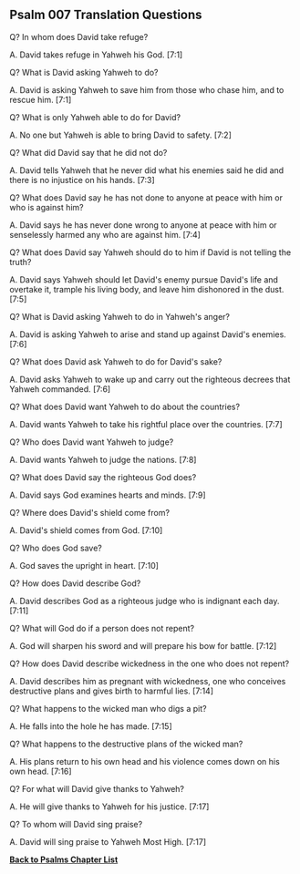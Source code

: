## Psalm 007 Translation Questions ##

Q? In whom does David take refuge?

A. David takes refuge in Yahweh his God. [7:1]

Q? What is David asking Yahweh to do?

A. David is asking Yahweh to save him from those who chase him, and to rescue him. [7:1]

Q? What is only Yahweh able to do for David?

A. No one but Yahweh is able to bring David to safety. [7:2]

Q? What did David say that he did not do?

A. David tells Yahweh that he never did what his enemies said he did and there is no injustice on his hands. [7:3]

Q? What does David say he has not done to anyone at peace with him or who is against him?

A. David says he has never done wrong to anyone at peace with him or senselessly harmed any who are against him. [7:4]

Q? What does David say Yahweh should do to him if David is not telling the truth?

A. David says Yahweh should let David's enemy pursue David's life and overtake it, trample his living body, and leave him dishonored in the dust. [7:5]

Q? What is David asking Yahweh to do in Yahweh's anger?

A. David is asking Yahweh to arise and stand up against David's enemies. [7:6]

Q? What does David ask Yahweh to do for David's sake?

A. David asks Yahweh to wake up and carry out the righteous decrees that Yahweh commanded. [7:6]

Q? What does David want Yahweh to do about the countries?

A. David wants Yahweh to take his rightful place over the countries. [7:7]

Q? Who does David want Yahweh to judge?

A. David wants Yahweh to judge the nations. [7:8]

Q? What does David say the righteous God does?

A. David says God examines hearts and minds. [7:9]

Q? Where does David's shield come from?

A. David's shield comes from God. [7:10]

Q? Who does God save?

A. God saves the upright in heart. [7:10]

Q? How does David describe God?

A. David describes God as a righteous judge who is indignant each day. [7:11]

Q? What will God do if a person does not repent?

A. God will sharpen his sword and will prepare his bow for battle. [7:12]

Q? How does David describe wickedness in the one who does not repent?

A. David describes him as pregnant with wickedness, one who conceives destructive plans and gives birth to harmful lies. [7:14]

Q? What happens to the wicked man who digs a pit?

A. He falls into the hole he has made. [7:15]

Q? What happens to the destructive plans of the wicked man?

A. His plans return to his own head and his violence comes down on his own head. [7:16]

Q? For what will David give thanks to Yahweh?

A. He will give thanks to Yahweh for his justice. [7:17]

Q? To whom will David sing praise?

A. David will sing praise to Yahweh Most High. [7:17]

__[Back to Psalms Chapter List](./)__

